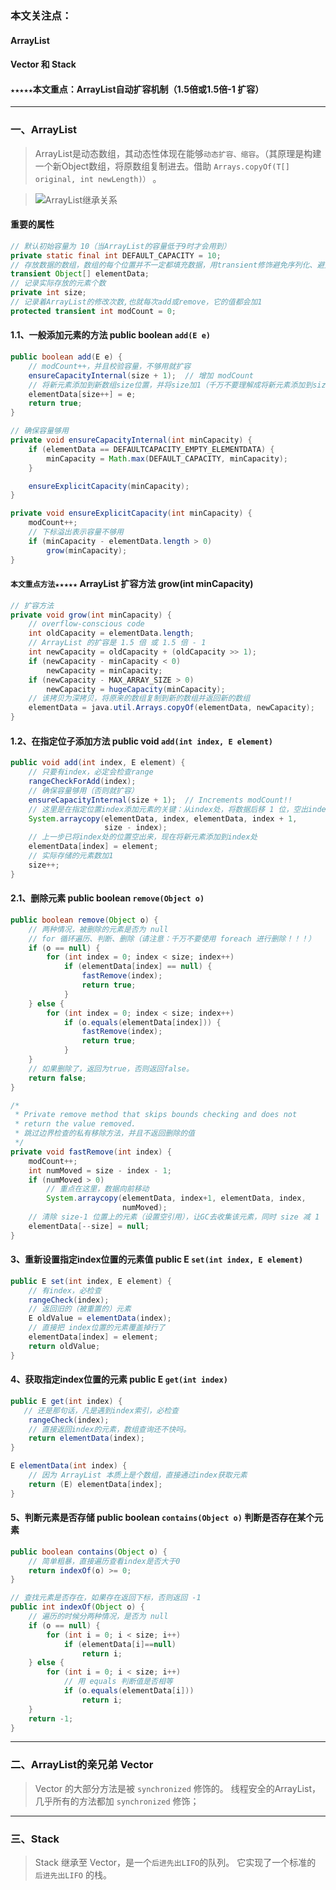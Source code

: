 
### 本文关注点：
#### **ArrayList**
#### **Vector** 和 **Stack**
#### `★★★★★`本文重点：ArrayList自动扩容机制（**1.5倍或1.5倍-1** 扩容）

***
### 一、ArrayList
> ArrayList是动态数组，其动态性体现在能够`动态扩容、缩容`。（其原理是构建一个新Object数组，将原数组复制进去。借助 `Arrays.copyOf(T[] original, int newLength)）` 。

> ![ArrayList继承关系](https://upload-images.jianshu.io/upload_images/11476758-6749a7cf5848ce66.png?imageMogr2/auto-orient/strip%7CimageView2/2/w/1240)

####  重要的属性
```java
// 默认初始容量为 10（当ArrayList的容量低于9时才会用到）
private static final int DEFAULT_CAPACITY = 10;
// 存放数据的数组，数组的每个位置并不一定都填充数据，用transient修饰避免序列化、避免浪费资源
transient Object[] elementData;
// 记录实际存放的元素个数
private int size;
// 记录着ArrayList的修改次数,也就每次add或remove，它的值都会加1
protected transient int modCount = 0;
```

#### 1.1、一般添加元素的方法 public boolean `add(E e)`
```java
public boolean add(E e) {
    // modCount++，并且校验容量，不够用就扩容
    ensureCapacityInternal(size + 1);  // 增加 modCount
    // 将新元素添加到新数组size位置，并将size加1（千万不要理解成将新元素添加到size+1的位置）
    elementData[size++] = e;
    return true;
}

// 确保容量够用
private void ensureCapacityInternal(int minCapacity) {
    if (elementData == DEFAULTCAPACITY_EMPTY_ELEMENTDATA) {
        minCapacity = Math.max(DEFAULT_CAPACITY, minCapacity);
    }

    ensureExplicitCapacity(minCapacity);
}

private void ensureExplicitCapacity(int minCapacity) {
    modCount++;
    // 下标溢出表示容量不够用
    if (minCapacity - elementData.length > 0)
        grow(minCapacity);
}

```
#### `本文重点方法★★★★★` ArrayList 扩容方法 grow(int minCapacity)
```java
// 扩容方法
private void grow(int minCapacity) {
    // overflow-conscious code
    int oldCapacity = elementData.length;
    // ArrayList 的扩容是 1.5 倍 或 1.5 倍 - 1 
    int newCapacity = oldCapacity + (oldCapacity >> 1);
    if (newCapacity - minCapacity < 0)
        newCapacity = minCapacity;
    if (newCapacity - MAX_ARRAY_SIZE > 0)
        newCapacity = hugeCapacity(minCapacity);
    // 该拷贝为深拷贝，将原来的数组复制到新的数组并返回新的数组
    elementData = java.util.Arrays.copyOf(elementData, newCapacity);
}
```

#### 1.2、在指定位子添加方法 public void `add(int index, E element)`
```java
public void add(int index, E element) {
    // 只要有index，必定会检查range
    rangeCheckForAdd(index);
    // 确保容量够用（否则就扩容）
    ensureCapacityInternal(size + 1);  // Increments modCount!!
    // 这里是在指定位置index添加元素的关键：从index处，将数据后移 1 位，空出index处给新元素用
    System.arraycopy(elementData, index, elementData, index + 1,
                     size - index);
    // 上一步已将index处的位置空出来，现在将新元素添加到index处
    elementData[index] = element;
    // 实际存储的元素数加1
    size++;
}
```

#### 2.1、删除元素 public boolean `remove(Object o)`
```java
public boolean remove(Object o) {
    // 两种情况，被删除的元素是否为 null
    // for 循环遍历、判断、删除（请注意：千万不要使用 foreach 进行删除！！！）
    if (o == null) {
        for (int index = 0; index < size; index++)
            if (elementData[index] == null) {
                fastRemove(index);
                return true;
            }
    } else {
        for (int index = 0; index < size; index++)
            if (o.equals(elementData[index])) {
                fastRemove(index);
                return true;
            }
    }
    // 如果删除了，返回为true，否则返回false。
    return false;
}

/*
 * Private remove method that skips bounds checking and does not
 * return the value removed.
 * 跳过边界检查的私有移除方法，并且不返回删除的值
 */
private void fastRemove(int index) {
    modCount++;
    int numMoved = size - index - 1;
    if (numMoved > 0)
        // 重点在这里，数据向前移动
        System.arraycopy(elementData, index+1, elementData, index,
                         numMoved);
    // 清除 size-1 位置上的元素（设置空引用），让GC去收集该元素，同时 size 减 1
    elementData[--size] = null; 
}
```

#### 3、重新设置指定index位置的元素值 public E `set(int index, E element)`
```java
public E set(int index, E element) {
    // 有index，必检查
    rangeCheck(index);
    // 返回旧的（被重置的）元素
    E oldValue = elementData(index);
    // 直接把 index位置的元素覆盖掉行了
    elementData[index] = element;
    return oldValue;
}
```

#### 4、获取指定index位置的元素 public E `get(int index)` 
```java
public E get(int index) {
   // 还是那句话，凡是遇到index索引，必检查
    rangeCheck(index);
    // 直接返回index的元素，数组查询还不快吗。
    return elementData(index);
}

E elementData(int index) {
    // 因为 ArrayList 本质上是个数组，直接通过index获取元素
    return (E) elementData[index];
}
```

#### 5、判断元素是否存储 public boolean `contains(Object o)` 判断是否存在某个元素
```java
public boolean contains(Object o) {
    // 简单粗暴，直接遍历查看index是否大于0
    return indexOf(o) >= 0;
}

// 查找元素是否存在，如果存在返回下标，否则返回 -1
public int indexOf(Object o) {
    // 遍历的时候分两种情况，是否为 null
    if (o == null) {
        for (int i = 0; i < size; i++)
            if (elementData[i]==null)
                return i;
    } else {
        for (int i = 0; i < size; i++)
            // 用 equals 判断值是否相等
            if (o.equals(elementData[i]))
                return i;
    }
    return -1;
}
```

***
### 二、ArrayList的亲兄弟 Vector
> Vector 的大部分方法是被 `synchronized` 修饰的。
线程安全的ArrayList，几乎所有的方法都加 `synchronized` 修饰；

***
### 三、Stack
> Stack 继承至 Vector，是一个`后进先出LIFO`的队列。
它实现了一个标准的 `后进先出LIFO` 的栈。